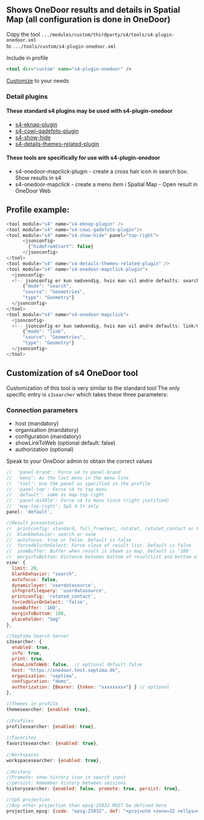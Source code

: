 ## Shows OneDoor results and details in Spatial Map (all configuration is done in OneDoor)  

Copy the tool `.../modules/custom/thirdparty/s4/tools/s4-plugin-onedoor.xml`  
to `.../tools/custom/s4-plugin-onedoor.xml`  

Include in profile
```xml
<tool dir="custom" name="s4-plugin-onedoor" />
```  

[Customize](#Customization-of-s4-OneDoor-tool) to your needs

### Detail plugins  

#### These standard s4 plugins may be used with s4-plugin-onedoor  
- [s4-eknap-plugin](../tools/#s4-eknap-plugin)
- [s4-cowi-gadefoto-plugin](../tools/#s4-cowi-gadefoto-plugin)
- [s4-show-hide](../tools/#s4-show-hide)
- [s4-details-themes-related-plugin](../tools/#s4-details-themes-related-plugin)

#### These tools are specifically for use with s4-plugin-onedoor  
- s4-onedoor-mapclick-plugin - create a cross hair icon in search box. Show results in s4  
- s4-onedoor-mapclick - create a menu item i Spatial Map - Open result in OneDoor Web  

## Profile example:
```javascript  
<tool module="s4" name="s4-eknap-plugin" />
<tool module="s4" name="s4-cowi-gadefoto-plugin"/>
<tool module="s4" name="s4-show-hide" panel="top-right">
      <jsonconfig>
        {"hideFromStart": false}
      </jsonconfig>
</tool>
<tool module="s4" name="s4-details-themes-related-plugin" />
<tool module="s4" name="s4-onedoor-mapclick-plugin">
  <jsonconfig>
  <!-- jsonconfig er kun nødvendig, hvis man vil ændre defaults: search/Geometries/Geometry-->
      {"mode": "search",
      "source": "Geometries",
      "type": "Geometry"}
  </jsonconfig>
</tool>
<tool module="s4" name="s4-onedoor-mapclick">
  <jsonconfig>
  <!-- jsonconfig er kun nødvendig, hvis man vil ændre defaults: link/Geometries/Geometry-->
      {"mode": "link",
      "source": "Geometries",
      "type": "Geometry"}
  </jsonconfig>
</tool>
```

## <a name="s4OneDoorcustomization"></a>Customization of s4 OneDoor tool  

Customization of this tool is very similar to the standard tool
The only specific entry is `s3searcher` which takes these three parameters: 
### Connection parameters
* host (mandatory)
* organisation (mandatory)
* configuration (mandatory)
* showLinkToWeb (optional default: false)
* authorization (optional)

Speak to your OneDoor admin to obtain the correct values  

```javascript  
//  'panel-brand': Force s4 to panel-brand 
//  'menu': As the last menu in the menu line
//  'tool': Use the panel as specified in the profile
//  'panel-top': Force s4 to top menu
//  'default': same as map-top-right
//  'panel-middle': Force s4 to menu linie (right justified)
//  'map-top-right': SpS 4.1+ only
panel: 'default',

//Result presentation
//  printconfig: standard, full_freetext, rotatet, rotatet_contact or html
//  blankbehavior: search or none  
//  autofocus: true or false. Default is false
//  forcedblurOnSelect: Force close of result list. Default is false
//  zoomBuffer: Buffer when result is shown in map. Default is '100'
//  marginToBottom: Distance between bottom of resultlist and bottom af window. Default is 100
view: {
  limit: 20,
  blankbehavior: "search",
  autofocus: false,
  dynamiclayer: 'userdatasource',
  infoprofilequery: 'userdatasource',
  printconfig: 'rotated_contact',
  forcedblurOnSelect: 'false',
  zoomBuffer: '100',
  marginToBottom: 100,
  placeholder: "Søg" 
},
                
//Septima Search Server
s3searcher: {
  enabled: true,
  info: true,
  print: true,
  showLinkToWeb: false,  // optional default false
  host: "https://onedoor.test.septima.dk",
  organisation: "septima",
  configuration: "demo",
  authorization: {Bearer: {token: "xxxxxxxxx"} } // optional
},

//Themes in profile
themesearcher: {enabled: true},
	            
//Profiles
profilesearcher: {enabled: true},
	            
//Favorites
favoritesearcher: {enabled: true},
	            
//Workspaces
workspacesearcher: {enabled: true},
                
//History
//Promote: show history icon in search input
//persist: Remember history between sessions
historysearcher: {enabled: false, promote: true, persist: true},

//SpS projection
//Any other projection than epsg:25832 MUST be defined here
projection_epsg: {code: "epsg:25832", def: "+proj=utm +zone=32 +ellps=GRS80 +towgs84=0,0,0,0,0,0,0 +units=m +no_defs"}
```  
